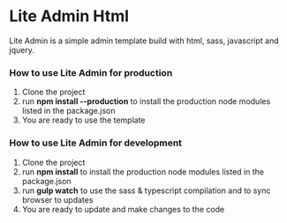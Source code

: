 # Lite Admin Html

Lite Admin is a simple admin template build with html, sass, javascript and jquery.

### How to use Lite Admin for production

1. Clone the project
2. run **npm install --production** to install the production node modules listed in the package.json
3. You are ready to use the template

### How to use Lite Admin for development

1. Clone the project
2. run **npm install** to install the production node modules listed in the package.json
3. run **gulp watch** to use the sass & typescript compilation and to sync browser to updates
4. You are ready to update and make changes to the code
